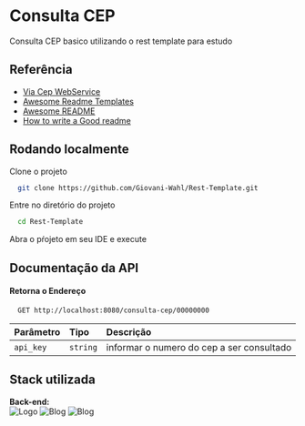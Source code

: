 # Consulta CEP 

Consulta CEP basico utilizando o rest template para estudo

## Referência

 - [Via Cep WebService](https://viacep.com.br/)
 - [Awesome Readme Templates](https://awesomeopensource.com/project/elangosundar/awesome-README-templates)
 - [Awesome README](https://github.com/matiassingers/awesome-readme)
 - [How to write a Good readme](https://bulldogjob.com/news/449-how-to-write-a-good-readme-for-your-github-project)


## Rodando localmente

Clone o projeto

```bash
  git clone https://github.com/Giovani-Wahl/Rest-Template.git
```

Entre no diretório do projeto

```bash
  cd Rest-Template
```
Abra o pŕojeto em seu IDE e execute

## Documentação da API

#### Retorna o Endereço

```http
  GET http://localhost:8080/consulta-cep/00000000
```

| Parâmetro   | Tipo       | Descrição                           |
| :---------- | :--------- | :---------------------------------- |
| `api_key` | `string` |informar o numero do cep a ser consultado |


## Stack utilizada

**Back-end:** <br>
![Logo](https://img.shields.io/badge/Java-ED8B00?style=for-the-badge&logo=openjdk&logoColor=white)
![Blog](https://img.shields.io/badge/Spring_Boot-F2F4F9?style=for-the-badge&logo=spring-boot)
![Blog](https://img.shields.io/badge/Postman-FF6C37?style=for-the-badge&logo=Postman&logoColor=white)
